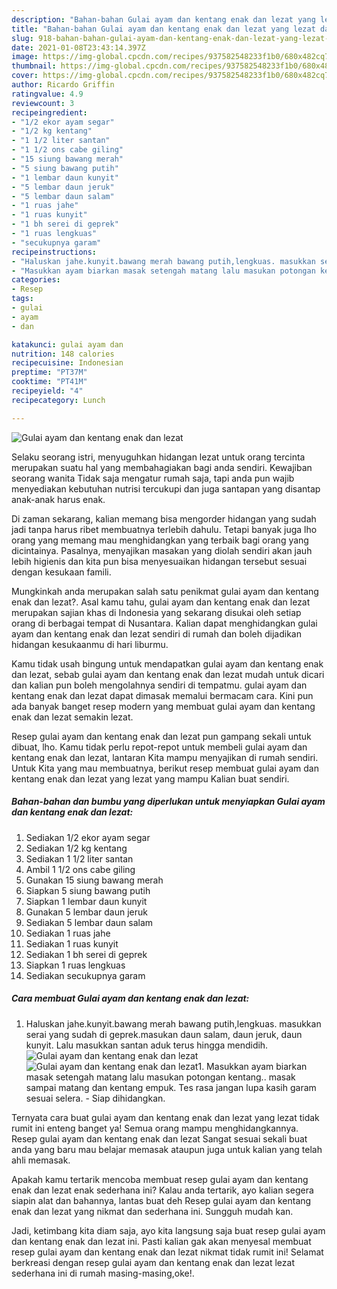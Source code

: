 ```yaml
---
description: "Bahan-bahan Gulai ayam dan kentang enak dan lezat yang lezat dan Mudah Dibuat"
title: "Bahan-bahan Gulai ayam dan kentang enak dan lezat yang lezat dan Mudah Dibuat"
slug: 918-bahan-bahan-gulai-ayam-dan-kentang-enak-dan-lezat-yang-lezat-dan-mudah-dibuat
date: 2021-01-08T23:43:14.397Z
image: https://img-global.cpcdn.com/recipes/937582548233f1b0/680x482cq70/gulai-ayam-dan-kentang-enak-dan-lezat-foto-resep-utama.jpg
thumbnail: https://img-global.cpcdn.com/recipes/937582548233f1b0/680x482cq70/gulai-ayam-dan-kentang-enak-dan-lezat-foto-resep-utama.jpg
cover: https://img-global.cpcdn.com/recipes/937582548233f1b0/680x482cq70/gulai-ayam-dan-kentang-enak-dan-lezat-foto-resep-utama.jpg
author: Ricardo Griffin
ratingvalue: 4.9
reviewcount: 3
recipeingredient:
- "1/2 ekor ayam segar"
- "1/2 kg kentang"
- "1 1/2 liter santan"
- "1 1/2 ons cabe giling"
- "15 siung bawang merah"
- "5 siung bawang putih"
- "1 lembar daun kunyit"
- "5 lembar daun jeruk"
- "5 lembar daun salam"
- "1 ruas jahe"
- "1 ruas kunyit"
- "1 bh serei di geprek"
- "1 ruas lengkuas"
- "secukupnya garam"
recipeinstructions:
- "Haluskan jahe.kunyit.bawang merah bawang putih,lengkuas. masukkan serai yang sudah di geprek.masukan daun salam, daun jeruk, daun kunyit. Lalu masukkan santan aduk terus hingga mendidih."
- "Masukkan ayam biarkan masak setengah matang lalu masukan potongan kentang.. masak sampai matang dan kentang empuk. Tes rasa jangan lupa kasih garam sesuai selera. Siap dihidangkan."
categories:
- Resep
tags:
- gulai
- ayam
- dan

katakunci: gulai ayam dan 
nutrition: 148 calories
recipecuisine: Indonesian
preptime: "PT37M"
cooktime: "PT41M"
recipeyield: "4"
recipecategory: Lunch

---
```



![Gulai ayam dan kentang enak dan lezat](https://img-global.cpcdn.com/recipes/937582548233f1b0/680x482cq70/gulai-ayam-dan-kentang-enak-dan-lezat-foto-resep-utama.jpg)

Selaku seorang istri, menyuguhkan hidangan lezat untuk orang tercinta merupakan suatu hal yang membahagiakan bagi anda sendiri. Kewajiban seorang  wanita Tidak saja mengatur rumah saja, tapi anda pun wajib menyediakan kebutuhan nutrisi tercukupi dan juga santapan yang disantap anak-anak harus enak.

Di zaman  sekarang, kalian memang bisa mengorder hidangan yang sudah jadi tanpa harus ribet membuatnya terlebih dahulu. Tetapi banyak juga lho orang yang memang mau menghidangkan yang terbaik bagi orang yang dicintainya. Pasalnya, menyajikan masakan yang diolah sendiri akan jauh lebih higienis dan kita pun bisa menyesuaikan hidangan tersebut sesuai dengan kesukaan famili. 



Mungkinkah anda merupakan salah satu penikmat gulai ayam dan kentang enak dan lezat?. Asal kamu tahu, gulai ayam dan kentang enak dan lezat merupakan sajian khas di Indonesia yang sekarang disukai oleh setiap orang di berbagai tempat di Nusantara. Kalian dapat menghidangkan gulai ayam dan kentang enak dan lezat sendiri di rumah dan boleh dijadikan hidangan kesukaanmu di hari liburmu.

Kamu tidak usah bingung untuk mendapatkan gulai ayam dan kentang enak dan lezat, sebab gulai ayam dan kentang enak dan lezat mudah untuk dicari dan kalian pun boleh mengolahnya sendiri di tempatmu. gulai ayam dan kentang enak dan lezat dapat dimasak memalui bermacam cara. Kini pun ada banyak banget resep modern yang membuat gulai ayam dan kentang enak dan lezat semakin lezat.

Resep gulai ayam dan kentang enak dan lezat pun gampang sekali untuk dibuat, lho. Kamu tidak perlu repot-repot untuk membeli gulai ayam dan kentang enak dan lezat, lantaran Kita mampu menyajikan di rumah sendiri. Untuk Kita yang mau membuatnya, berikut resep membuat gulai ayam dan kentang enak dan lezat yang lezat yang mampu Kalian buat sendiri.

<!--inarticleads1-->

##### Bahan-bahan dan bumbu yang diperlukan untuk menyiapkan Gulai ayam dan kentang enak dan lezat:

1. Sediakan 1/2 ekor ayam segar
1. Sediakan 1/2 kg kentang
1. Sediakan 1 1/2 liter santan
1. Ambil 1 1/2 ons cabe giling
1. Gunakan 15 siung bawang merah
1. Siapkan 5 siung bawang putih
1. Siapkan 1 lembar daun kunyit
1. Gunakan 5 lembar daun jeruk
1. Sediakan 5 lembar daun salam
1. Sediakan 1 ruas jahe
1. Sediakan 1 ruas kunyit
1. Sediakan 1 bh serei di geprek
1. Siapkan 1 ruas lengkuas
1. Sediakan secukupnya garam




<!--inarticleads2-->

##### Cara membuat Gulai ayam dan kentang enak dan lezat:

1. Haluskan jahe.kunyit.bawang merah bawang putih,lengkuas. masukkan serai yang sudah di geprek.masukan daun salam, daun jeruk, daun kunyit. Lalu masukkan santan aduk terus hingga mendidih.
<img src="https://img-global.cpcdn.com/steps/917875f2fb0be878/160x128cq70/gulai-ayam-dan-kentang-enak-dan-lezat-langkah-memasak-1-foto.jpg" alt="Gulai ayam dan kentang enak dan lezat"><img src="https://img-global.cpcdn.com/steps/943554905df80777/160x128cq70/gulai-ayam-dan-kentang-enak-dan-lezat-langkah-memasak-1-foto.jpg" alt="Gulai ayam dan kentang enak dan lezat">1. Masukkan ayam biarkan masak setengah matang lalu masukan potongan kentang.. masak sampai matang dan kentang empuk. Tes rasa jangan lupa kasih garam sesuai selera. - Siap dihidangkan.




Ternyata cara buat gulai ayam dan kentang enak dan lezat yang lezat tidak rumit ini enteng banget ya! Semua orang mampu menghidangkannya. Resep gulai ayam dan kentang enak dan lezat Sangat sesuai sekali buat anda yang baru mau belajar memasak ataupun juga untuk kalian yang telah ahli memasak.

Apakah kamu tertarik mencoba membuat resep gulai ayam dan kentang enak dan lezat enak sederhana ini? Kalau anda tertarik, ayo kalian segera siapin alat dan bahannya, lantas buat deh Resep gulai ayam dan kentang enak dan lezat yang nikmat dan sederhana ini. Sungguh mudah kan. 

Jadi, ketimbang kita diam saja, ayo kita langsung saja buat resep gulai ayam dan kentang enak dan lezat ini. Pasti kalian gak akan menyesal membuat resep gulai ayam dan kentang enak dan lezat nikmat tidak rumit ini! Selamat berkreasi dengan resep gulai ayam dan kentang enak dan lezat lezat sederhana ini di rumah masing-masing,oke!.

